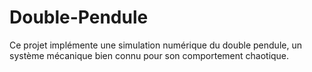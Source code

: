 # Double-Pendule
Ce projet implémente une simulation numérique du double pendule, un système mécanique bien connu pour son comportement chaotique.
